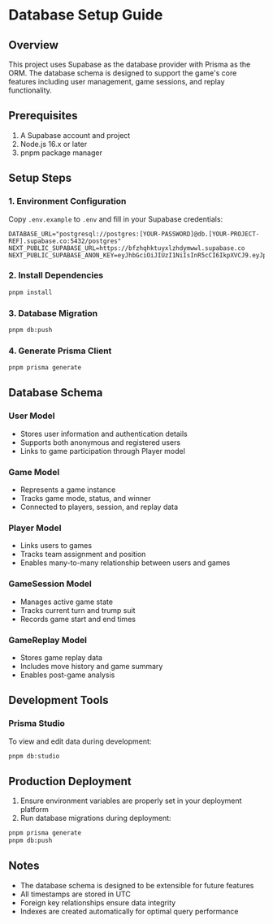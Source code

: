 # Database Setup Guide

## Overview
This project uses Supabase as the database provider with Prisma as the ORM. The database schema is designed to support the game's core features including user management, game sessions, and replay functionality.

## Prerequisites
1. A Supabase account and project
2. Node.js 16.x or later
3. pnpm package manager

## Setup Steps

### 1. Environment Configuration
Copy `.env.example` to `.env` and fill in your Supabase credentials:
```env
DATABASE_URL="postgresql://postgres:[YOUR-PASSWORD]@db.[YOUR-PROJECT-REF].supabase.co:5432/postgres"
NEXT_PUBLIC_SUPABASE_URL=https://bfzhqhktuyxlzhdymwwl.supabase.co
NEXT_PUBLIC_SUPABASE_ANON_KEY=eyJhbGciOiJIUzI1NiIsInR5cCI6IkpXVCJ9.eyJpc3MiOiJzdXBhYmFzZSIsInJlZiI6ImJmemhxaGt0dXl4bHpoZHltd3dsIiwicm9sZSI6ImFub24iLCJpYXQiOjE3NDM3ODIzOTgsImV4cCI6MjA1OTM1ODM5OH0.ccu8lO6UKUdGn1RPqMp5zmSC4E_9J3clBXsyJzpC1iE
```

### 2. Install Dependencies
```bash
pnpm install
```

### 3. Database Migration
```bash
pnpm db:push
```

### 4. Generate Prisma Client
```bash
pnpm prisma generate
```

## Database Schema

### User Model
- Stores user information and authentication details
- Supports both anonymous and registered users
- Links to game participation through Player model

### Game Model
- Represents a game instance
- Tracks game mode, status, and winner
- Connected to players, session, and replay data

### Player Model
- Links users to games
- Tracks team assignment and position
- Enables many-to-many relationship between users and games

### GameSession Model
- Manages active game state
- Tracks current turn and trump suit
- Records game start and end times

### GameReplay Model
- Stores game replay data
- Includes move history and game summary
- Enables post-game analysis

## Development Tools

### Prisma Studio
To view and edit data during development:
```bash
pnpm db:studio
```

## Production Deployment

1. Ensure environment variables are properly set in your deployment platform
2. Run database migrations during deployment:
```bash
pnpm prisma generate
pnpm db:push
```

## Notes
- The database schema is designed to be extensible for future features
- All timestamps are stored in UTC
- Foreign key relationships ensure data integrity
- Indexes are created automatically for optimal query performance